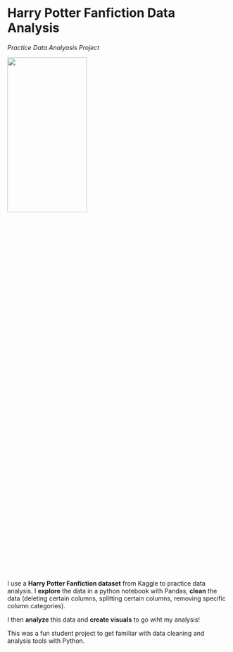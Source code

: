# Harry Potter Fanfiction Data Analysis
*Practice Data Analyasis Project*

<img src="https://images.unsplash.com/photo-1551269901-5c5e14c25df7?ixlib=rb-4.0.3&ixid=MnwxMjA3fDB8MHxwaG90by1wYWdlfHx8fGVufDB8fHx8&auto=format&fit=crop&w=2669&q=80"  width="60%" height="30%">

I use a **Harry Potter Fanfiction dataset** from Kaggle to practice data analysis. I **explore** the data in a python notebook with Pandas, **clean** the data (deleting certain columns, splitting certain columns, removing specific column categories).

I then **analyze** this data and **create visuals** to go wiht my analysis!

This was a fun student project to get familiar with data cleaning and analysis tools with Python.

